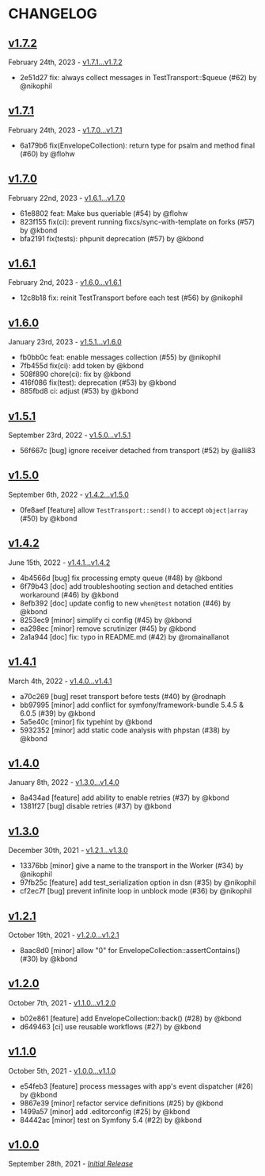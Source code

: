 # CHANGELOG

## [v1.7.2](https://github.com/zenstruck/messenger-test/releases/tag/v1.7.2)

February 24th, 2023 - [v1.7.1...v1.7.2](https://github.com/zenstruck/messenger-test/compare/v1.7.1...v1.7.2)

* 2e51d27 fix: always collect messages in TestTransport::$queue (#62) by @nikophil

## [v1.7.1](https://github.com/zenstruck/messenger-test/releases/tag/v1.7.1)

February 24th, 2023 - [v1.7.0...v1.7.1](https://github.com/zenstruck/messenger-test/compare/v1.7.0...v1.7.1)

* 6a179b6 fix(EnvelopeCollection): return type for psalm and method final (#60) by @flohw

## [v1.7.0](https://github.com/zenstruck/messenger-test/releases/tag/v1.7.0)

February 22nd, 2023 - [v1.6.1...v1.7.0](https://github.com/zenstruck/messenger-test/compare/v1.6.1...v1.7.0)

* 61e8802 feat: Make bus queriable (#54) by @flohw
* 823f155 fix(ci): prevent running fixcs/sync-with-template on forks (#57) by @kbond
* bfa2191 fix(tests): phpunit deprecation (#57) by @kbond

## [v1.6.1](https://github.com/zenstruck/messenger-test/releases/tag/v1.6.1)

February 2nd, 2023 - [v1.6.0...v1.6.1](https://github.com/zenstruck/messenger-test/compare/v1.6.0...v1.6.1)

* 12c8b18 fix: reinit TestTransport before each test (#56) by @nikophil

## [v1.6.0](https://github.com/zenstruck/messenger-test/releases/tag/v1.6.0)

January 23rd, 2023 - [v1.5.1...v1.6.0](https://github.com/zenstruck/messenger-test/compare/v1.5.1...v1.6.0)

* fb0bb0c feat: enable messages collection (#55) by @nikophil
* 7fb455d fix(ci): add token by @kbond
* 508f890 chore(ci): fix by @kbond
* 416f086 fix(test): deprecation (#53) by @kbond
* 885fbd8 ci: adjust (#53) by @kbond

## [v1.5.1](https://github.com/zenstruck/messenger-test/releases/tag/v1.5.1)

September 23rd, 2022 - [v1.5.0...v1.5.1](https://github.com/zenstruck/messenger-test/compare/v1.5.0...v1.5.1)

* 56f667c [bug] ignore receiver detached from transport (#52) by @alli83

## [v1.5.0](https://github.com/zenstruck/messenger-test/releases/tag/v1.5.0)

September 6th, 2022 - [v1.4.2...v1.5.0](https://github.com/zenstruck/messenger-test/compare/v1.4.2...v1.5.0)

* 0fe8aef [feature] allow `TestTransport::send()` to accept `object|array` (#50) by @kbond

## [v1.4.2](https://github.com/zenstruck/messenger-test/releases/tag/v1.4.2)

June 15th, 2022 - [v1.4.1...v1.4.2](https://github.com/zenstruck/messenger-test/compare/v1.4.1...v1.4.2)

* 4b4566d [bug] fix processing empty queue (#48) by @kbond
* 6f79b43 [doc] add troubleshooting section and detached entities workaround (#46) by @kbond
* 8efb392 [doc] update config to new `when@test` notation (#46) by @kbond
* 8253ec9 [minor] simplify ci config (#45) by @kbond
* ea298ec [minor] remove scrutinizer (#45) by @kbond
* 2a1a944 [doc] fix: typo in README.md (#42) by @romainallanot

## [v1.4.1](https://github.com/zenstruck/messenger-test/releases/tag/v1.4.1)

March 4th, 2022 - [v1.4.0...v1.4.1](https://github.com/zenstruck/messenger-test/compare/v1.4.0...v1.4.1)

* a70c269 [bug] reset transport before tests (#40) by @rodnaph
* bb97995 [minor] add conflict for symfony/framework-bundle 5.4.5 & 6.0.5 (#39) by @kbond
* 5a5e40c [minor] fix typehint by @kbond
* 5932352 [minor] add static code analysis with phpstan (#38) by @kbond

## [v1.4.0](https://github.com/zenstruck/messenger-test/releases/tag/v1.4.0)

January 8th, 2022 - [v1.3.0...v1.4.0](https://github.com/zenstruck/messenger-test/compare/v1.3.0...v1.4.0)

* 8a434ad [feature] add ability to enable retries (#37) by @kbond
* 1381f27 [bug] disable retries (#37) by @kbond

## [v1.3.0](https://github.com/zenstruck/messenger-test/releases/tag/v1.3.0)

December 30th, 2021 - [v1.2.1...v1.3.0](https://github.com/zenstruck/messenger-test/compare/v1.2.1...v1.3.0)

* 13376bb [minor] give a name to the transport in the Worker (#34) by @nikophil
* 97fb25c [feature] add test_serialization option in dsn (#35) by @nikophil
* cf2ec7f [bug] prevent infinite loop in unblock mode (#36) by @nikophil

## [v1.2.1](https://github.com/zenstruck/messenger-test/releases/tag/v1.2.1)

October 19th, 2021 - [v1.2.0...v1.2.1](https://github.com/zenstruck/messenger-test/compare/v1.2.0...v1.2.1)

* 8aac8d0 [minor] allow "0" for EnvelopeCollection::assertContains() (#30) by @kbond

## [v1.2.0](https://github.com/zenstruck/messenger-test/releases/tag/v1.2.0)

October 7th, 2021 - [v1.1.0...v1.2.0](https://github.com/zenstruck/messenger-test/compare/v1.1.0...v1.2.0)

* b02e861 [feature] add EnvelopeCollection::back() (#28) by @kbond
* d649463 [ci] use reusable workflows (#27) by @kbond

## [v1.1.0](https://github.com/zenstruck/messenger-test/releases/tag/v1.1.0)

October 5th, 2021 - [v1.0.0...v1.1.0](https://github.com/zenstruck/messenger-test/compare/v1.0.0...v1.1.0)

* e54feb3 [feature] process messages with app's event dispatcher (#26) by @kbond
* 9867e39 [minor] refactor service definitions (#25) by @kbond
* 1499a57 [minor] add .editorconfig (#25) by @kbond
* 84442ac [minor] test on Symfony 5.4 (#22) by @kbond

## [v1.0.0](https://github.com/zenstruck/messenger-test/releases/tag/v1.0.0)

September 28th, 2021 - _[Initial Release](https://github.com/zenstruck/messenger-test/commits/v1.0.0)_
